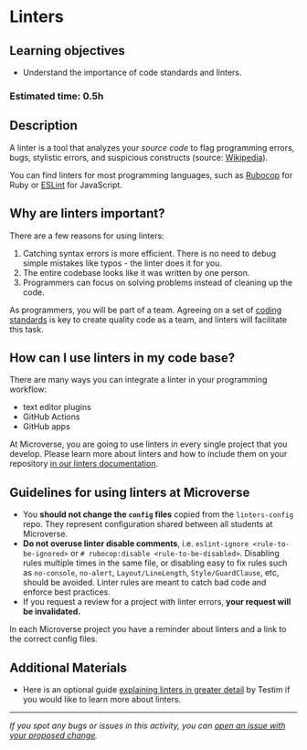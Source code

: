 # Linters

## Learning objectives
- Understand the importance of code standards and linters.

### Estimated time: 0.5h

## Description

A linter is a tool that analyzes your *source code* to flag programming errors, bugs, stylistic errors, and suspicious constructs (source: [Wikipedia](https://en.wikipedia.org/wiki/Lint_(software))).

You can find linters for most programming languages, such as [Rubocop](https://www.rubocop.org/) for Ruby or [ESLint](https://eslint.org/) for JavaScript.

## Why are linters important?

There are a few reasons for using linters:

1. Catching syntax errors is more efficient. There is no need to debug simple mistakes like typos - the linter does it for you.
2. The entire codebase looks like it was written by one person.
3. Programmers can focus on solving problems instead of cleaning up the code.

As programmers, you will be part of a team. Agreeing on a set of [coding standards](https://en.wikipedia.org/wiki/Extreme_programming_practices#Coding_standard) is key to create quality code as a team, and linters will facilitate this task.


## How can I use linters in my code base?

There are many ways you can integrate a linter in your programming workflow:

- text editor plugins
- GitHub Actions
- GitHub apps


At Microverse, you are going to use linters in every single project that you develop. Please learn more about linters and how to include them on your repository [in our linters documentation](https://github.com/microverseinc/linters-config).

## Guidelines for using linters at Microverse

- You **should not change the `config` files** copied from the `linters-config` repo. They represent configuration shared between all students at Microverse.
- **Do not overuse linter disable comments**, i.e. `eslint-ignore <rule-to-be-ignored>` or `# rubocop:disable <rule-to-be-disabled>`. Disabling rules multiple times in the same file, or disabling easy to fix rules such as `no-console`, `no-alert`, `Layout/LineLength`, `Style/GuardClause`, etc, should be avoided. Linter rules are meant to catch bad code and enforce best practices.
- If you request a review for a project with linter errors, **your request will be invalidated.**

In each Microverse project you have a reminder about linters and a link to the correct config files.

## Additional Materials
- Here is an optional guide [explaining linters in greater detail](https://www.testim.io/blog/what-is-a-linter-heres-a-definition-and-quick-start-guide/) by Testim if you would like to learn more about linters.

------

_If you spot any bugs or issues in this activity, you can [open an issue with your proposed change](https://github.com/microverseinc/curriculum-transversal-skills/blob/main/git-github/articles/open_issue.md)._
